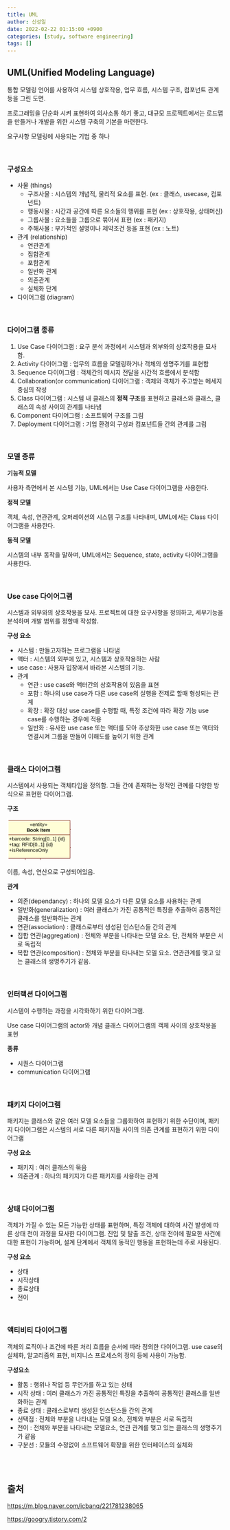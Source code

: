 ```yaml
---
title: UML
author: 신성일
date: 2022-02-22 01:15:00 +0900
categories: [study, software engineering]
tags: []
---
```


## **UML(Unified Modeling Language)**

통합 모델링 언어를 사용하여 시스템 상호작용, 업무 흐름, 시스템 구조, 컴포넌트 관계 등을 그린 도면.

프로그래밍을 단순화 시켜 표현하여 의사소통 하기 좋고, 대규모 프로젝트에서는 로드맵을 만들거나 개발을 위한 시스템 구축의 기본을 마련한다.

요구사항 모델링에 사용되는 기법 중 하나

<br/>

### **구성요소**

- 사물 (things)
  - 구조사물 : 시스템의 개념적, 물리적 요소를 표현. (ex : 클래스, usecase, 컴포넌트)
  - 행동사물 : 시간과 공간에 따른 요소들의 행위를 표현 (ex : 상호작용, 상태머신)
  - 그룹사물 : 요소들을 그룹으로 묶어서 표현 (ex : 패키지)
  - 주해사물 : 부가적인 설명이나 제약조건 등을 표현 (ex : 노트)
- 관계 (relationship)
  - 연관관계
  - 집합관계
  - 포함관계
  - 일반화 관계
  - 의존관계
  - 실체화 단계
- 다이어그램 (diagram)

<br/>

### **다이어그램 종류**

1. Use Case 다이어그램 : 요구 분석 과정에서 시스템과 외부와의 상호작용을 묘사함.
2. Activity 다이어그램 : 업무의 흐름을 모델링하거나 객체의 생명주기를 표현함
3. Sequence 다이어그램 : 객체간의 메시지 전달을 시간적 흐름에서 분석함
4. Collaboration(or communication) 다이어그램 : 객체와 객체가 주고받는 메세지 중심의 작성
5. Class 다이어그램 : 시스템 내 클래스의 **정적 구조**를 표현하고 클래스와 클래스, 클래스의 속성 사이의 관계를 나타냄
6. Component 다이어그램 : 소프트웨어 구조를 그림
7. Deployment 다이어그램 : 기업 환경의 구성과 컴포넌트들 간의 관계를 그림

<br/>

### **모델 종류**

**기능적 모델**

사용자 측면에서 본 시스템 기능, UML에서는 Use Case 다이어그램을 사용한다.

**정적 모델**

객체, 속성, 연관관계, 오퍼레이션의 시스템 구조를 나타내며, UML에서는 Class 다이어그램을 사용한다.

**동적 모델**

시스템의 내부 동작을 말하며, UML에서는 Sequence, state, activity 다이어그램을 사용한다.

<br/>

### **Use case 다이어그램**

시스템과 외부와의 상호작용을 묘사. 프로젝트에 대한 요구사항을 정의하고, 세부기능을 분석하며 개발 범위를 정할때 작성함.

**구성 요소**

- 시스템 : 만들고자하는 프로그램을 나타냄
- 액터 : 시스템의 외부에 있고, 시스템과 상호작용하는 사람
- use case : 사용자 입장에서 바라본 시스템의 기능.
- 관계
  - 연관 : use case와 액터간의 상호작용이 있음을 표현
  - 포함 : 하나의 use case가 다른 use case의 실행을 전제로 할때 형성되는 관계
  - 확장 : 확장 대상 use case를 수행할 때, 특정 조건에 따라 확장 기능 use case를 수행하는 경우에 적용
  - 일반화 : 유사한 use case 또는 액터를 모아 추상화한 use case 또는 액터와 연결시켜 그룹을 만들어 이해도를 높이기 위한 관계

<br/>

### **클래스 다이어그램**

시스템에서 사용되는 객체타입을 정의함. 그들 간에 존재하는 정적인 관꼐를 다양한 방식으로 표현한 다이어그램.

**구조**

![image-20220222012714142](/assets/img/2022-02-22-UML/image-20220222012714142.png)

이름, 속성, 연산으로 구성되어있음.

**관계**

- 의존(dependancy) : 하나의 모델 요소가 다른 모델 요소를 사용하는 관계
- 일반화(generalization) : 여러 클래스가 가진 공통적인 특징을 추출하여 공통적인 클래스를 일반화하는 관계
- 연관(association) : 클래스로부터 생성된 인스턴스들 간의 관계
- 집합 연관(aggregation) : 전체와 부분을 나타내는 모델 요소. 단, 전체와 부분은 서로 독립적
- 복합 연관(composition) : 전체와 부분을 타나내는 모델 요소. 연관관계를 맺고 있는 클래스의 생명주기가 같음.

<br/>

### **인터랙션 다이어그램**

시스템이 수행하는 과정을 시각화하기 위한 다이어그램.

Use case 다이어그램의 actor와 개념 클래스 다이어그램의 객체 사이의 상호작용을 표현

**종류**

- 시퀀스 다이어그램
- communication 다이어그램

<br/>

### **패키지 다이어그램**

패키지는 클래스와 같은 여러 모델 요소들을 그룹화하여 표현하기 위한 수단이며, 패키지 다이어그램은 시스템의 서로 다른 패키지들 사이의 의존 관계를 표현하기 위한 다이어그램

**구성 요소**

- 패키지 : 여러 클래스의 묶음
- 의존관계 : 하나의 패키지가 다른 패키지를 사용하는 관계

<br/>

### **상태 다이어그램**

객체가 가질 수 있는 모든 가능한 상태를 표현하며, 특정 객체에 대하여 사건 발생에 따른 상태 천이 과정을 묘사한 다이어그램. 진입 및 탈출 조건, 상태 전이에 필요한 사건에 대한 표현이 가능하며, 설계 단계에서 객체의 동적인 행동을 표현하는데 주로 사용된다.

**구성 요소**

- 상태
- 시작상태
- 종료상태
- 전이

<br/>

### **액티비티 다이어그램**

객체의 로직이나 조건에 따른 처리 흐름을 순서에 따라 정의한 다이어그램. use case의 실체화, 알고리즘의 표현, 비지니스 프로세스의 정의 등에 사용이 가능함.

**구성요소**

- 활동 : 행위나 작업 등 무언가를 하고 있는 상태
- 시작 상태 : 여러 클래스가 가진 공통적인 특징을 추출하여 공통적인 클래스를 일반화하는 관계
- 종료 상태 : 클래스로부터 생성된 인스턴스들 간의 관계
- 선택점 : 전체와 부분을 나타내는 모델 요소, 전체와 부분은 서로 독립적
- 전이 : 전체와 부분을 나타내는 모델요소, 연관 관계를 맺고 있는 클래스의 생명주기가 같음
- 구분선 : 모듈의 수정없이 소프트웨어 확장을 위한 인터페이스의 실체화

<br/>
<br/>

## **출처**

https://m.blog.naver.com/icbanq/221781238065

https://googry.tistory.com/2
